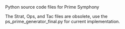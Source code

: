 Python source code files for Prime Symphony

The Strat, Ops, and Tac files are obsolete, use the ps_prime_generator_final.py for current implementation. 
